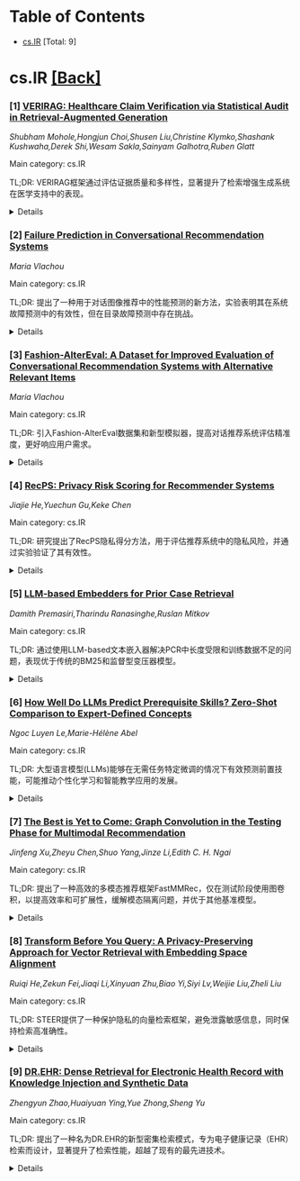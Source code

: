 <div id=toc></div>

# Table of Contents

- [cs.IR](#cs.IR) [Total: 9]


<div id='cs.IR'></div>

# cs.IR [[Back]](#toc)

### [1] [VERIRAG: Healthcare Claim Verification via Statistical Audit in Retrieval-Augmented Generation](https://arxiv.org/abs/2507.17948)
*Shubham Mohole,Hongjun Choi,Shusen Liu,Christine Klymko,Shashank Kushwaha,Derek Shi,Wesam Sakla,Sainyam Galhotra,Ruben Glatt*

Main category: cs.IR

TL;DR: VERIRAG框架通过评估证据质量和多样性，显著提升了检索增强生成系统在医学支持中的表现。


<details>
  <summary>Details</summary>
Motivation: 现有检索增强生成系统在循证医学中无法评估证据的科学质量。

Method: 提出VERIRAG框架，于源材料应用11点核查清单评估方法学严谨性，结合多样性权重聚合器Hard-to-Vary (HV) 分数及动态接纳阈值。

Result: VERIRAG在四个数据集中的F1分数为0.53至0.65，相对其它方法提升10到14个点。

Conclusion: VERIRAG提升了循证医学的可信度及可靠性，并在各数据集上展现优越性能。

Abstract: Retrieval-augmented generation (RAG) systems are increasingly adopted in
clinical decision support, yet they remain methodologically blind-they retrieve
evidence but cannot vet its scientific quality. A paper claiming "Antioxidant
proteins decreased after alloferon treatment" and a rigorous multi-laboratory
replication study will be treated as equally credible, even if the former
lacked scientific rigor or was even retracted. To address this challenge, we
introduce VERIRAG, a framework that makes three notable contributions: (i) the
Veritable, an 11-point checklist that evaluates each source for methodological
rigor, including data integrity and statistical validity; (ii) a Hard-to-Vary
(HV) Score, a quantitative aggregator that weights evidence by its quality and
diversity; and (iii) a Dynamic Acceptance Threshold, which calibrates the
required evidence based on how extraordinary a claim is. Across four
datasets-comprising retracted, conflicting, comprehensive, and settled science
corpora-the VERIRAG approach consistently outperforms all baselines, achieving
absolute F1 scores ranging from 0.53 to 0.65, representing a 10 to 14 point
improvement over the next-best method in each respective dataset. We will
release all materials necessary for reproducing our results.

</details>


### [2] [Failure Prediction in Conversational Recommendation Systems](https://arxiv.org/abs/2507.17976)
*Maria Vlachou*

Main category: cs.IR

TL;DR: 提出了一种用于对话图像推荐中的性能预测的新方法，实验表明其在系统故障预测中的有效性，但在目录故障预测中存在挑战。


<details>
  <summary>Details</summary>
Motivation: 为了解决建议系统在多轮对话中可能无法返回用户目标项目的问题，尤其是当项目不在目录中时，提出了一种受监督的对话性能预测任务。

Method: 基于AutoEncoder的预测器学习了已检索图像项的多轮语义信息的压缩表示，并使用分类标签来预测评估轮。

Result: 实验表明，提出的预测器在系统失效的场景中表现良好，但在目录失效场景中，预测性能明显下降。

Conclusion: 提出的预测器在系统故障预测中表现良好，而在目录故障预测中表现较差。

Abstract: In a Conversational Image Recommendation task, users can provide natural
language feedback on a recommended image item, which leads to an improved
recommendation in the next turn. While typical instantiations of this task
assume that the user's target item will (eventually) be returned, this might
often not be true, for example, the item the user seeks is not within the item
catalogue. Failing to return a user's desired item can lead to user
frustration, as the user needs to interact with the system for an increased
number of turns. To mitigate this issue, in this paper, we introduce the task
of Supervised Conversational Performance Prediction, inspired by Query
Performance Prediction (QPP) for predicting effectiveness in response to a
search engine query. In this regard, we propose predictors for conversational
performance that detect conversation failures using multi-turn semantic
information contained in the embedded representations of retrieved image items.
Specifically, our AutoEncoder-based predictor learns a compressed
representation of top-retrieved items of the train turns and uses the
classification labels to predict the evaluation turn. Our evaluation scenario
addressed two recommendation scenarios, by differentiating between system
failure, where the system is unable to find the target, and catalogue failure,
where the target does not exist in the item catalogue. In our experiments using
the Shoes and FashionIQ Dresses datasets, we measure the accuracy of predictors
for both system and catalogue failures. Our results demonstrate the promise of
our proposed predictors for predicting system failures (existing evaluation
scenario), while we detect a considerable decrease in predictive performance in
the case of catalogue failure prediction (when inducing a missing item
scenario) compared to system failures.

</details>


### [3] [Fashion-AlterEval: A Dataset for Improved Evaluation of Conversational Recommendation Systems with Alternative Relevant Items](https://arxiv.org/abs/2507.18017)
*Maria Vlachou*

Main category: cs.IR

TL;DR: 引入Fashion-AlterEval数据集和新型模拟器，提高对话推荐系统评估精准度，更好响应用户需求。


<details>
  <summary>Details</summary>
Motivation: 现有用户模拟器的局限性在于只关注单一目标商品，且用户在多个回合中表现出无限耐心，因此需要更真实地模拟用户的行为和偏好。

Method: 提出Fashion-AlterEval数据集，并在现有数据集中增加新注释，开发两种新型元用户模拟器，允许模拟用户表达对替代商品的偏好，并调整其耐心等级进行评价。

Result: 实验表明，利用模拟器获取的替代商品知识可以显著影响现有对话推荐系统模型的评价，现有的单一目标商品评价低估了模型的有效性。通过考虑相关的替代商品，系统可以更迅速地满足用户需求。

Conclusion: 通过使用新的Fashion-AlterEval数据集和两个新型元用户模拟器，可以更准确地评估现有的对话推荐系统模型，更好地满足用户需求。

Abstract: In Conversational Recommendation Systems (CRS), a user provides feedback on
recommended items at each turn, leading the CRS towards improved
recommendations. Due to the need for a large amount of data, a user simulator
is employed for both training and evaluation. Such user simulators critique the
current retrieved item based on knowledge of a single target item. However,
system evaluation in offline settings with simulators is limited by the focus
on a single target item and their unlimited patience over a large number of
turns. To overcome these limitations of existing simulators, we propose
Fashion-AlterEval, a new dataset that contains human judgments for a selection
of alternative items by adding new annotations in common fashion CRS datasets.
Consequently, we propose two novel meta-user simulators that use the collected
judgments and allow simulated users not only to express their preferences about
alternative items to their original target, but also to change their mind and
level of patience. In our experiments using the Shoes and Fashion IQ as the
original datasets and three CRS models, we find that using the knowledge of
alternatives by the simulator can have a considerable impact on the evaluation
of existing CRS models, specifically that the existing single-target evaluation
underestimates their effectiveness, and when simulatedusers are allowed to
instead consider alternative relevant items, the system can rapidly respond to
more quickly satisfy the user.

</details>


### [4] [RecPS: Privacy Risk Scoring for Recommender Systems](https://arxiv.org/abs/2507.18365)
*Jiajie He,Yuechun Gu,Keke Chen*

Main category: cs.IR

TL;DR: 研究提出了RecPS隐私得分方法，用于评估推荐系统中的隐私风险，并通过实验验证了其有效性。


<details>
  <summary>Details</summary>
Motivation: 量化推荐系统训练数据的隐私风险是启用隐私感知的推荐系统模型开发和部署的关键步骤。

Method: 提出了一种基于成员推理攻击（MIA）的隐私得分方法，名为RecPS，以衡量交互和用户层面的隐私风险，包括RecLiRA交互级MIA方法以提供高质量的成员预测。

Result: 通过在著名的基准数据集和推荐系统模型上进行大量实验，验证了RecPS得分方法在隐私风险评估和推荐系统模型学习中的独特功能和优势。

Conclusion: 在推荐系统的隐私风险评估和模型学习中，RecPS得分方法展示了其独特的功能和优势。

Abstract: Recommender systems (RecSys) have become an essential component of many web
applications. The core of the system is a recommendation model trained on
highly sensitive user-item interaction data. While privacy-enhancing techniques
are actively studied in the research community, the real-world model
development still depends on minimal privacy protection, e.g., via controlled
access. Users of such systems should have the right to choose \emph{not} to
share highly sensitive interactions. However, there is no method allowing the
user to know which interactions are more sensitive than others. Thus,
quantifying the privacy risk of RecSys training data is a critical step to
enabling privacy-aware RecSys model development and deployment. We propose a
membership-inference attack (MIA)- based privacy scoring method, RecPS, to
measure privacy risks at both the interaction and user levels. The RecPS
interaction-level score definition is motivated and derived from differential
privacy, which is then extended to the user-level scoring method. A critical
component is the interaction-level MIA method RecLiRA, which gives high-quality
membership estimation. We have conducted extensive experiments on well-known
benchmark datasets and RecSys models to show the unique features and benefits
of RecPS scoring in risk assessment and RecSys model unlearning. Our code is
available at https://anonymous.4open.science/r/RsLiRA-4BD3/readme.md.

</details>


### [5] [LLM-based Embedders for Prior Case Retrieval](https://arxiv.org/abs/2507.18455)
*Damith Premasiri,Tharindu Ranasinghe,Ruslan Mitkov*

Main category: cs.IR

TL;DR: 通过使用LLM-based文本嵌入器解决PCR中长度受限和训练数据不足的问题，表现优于传统的BM25和监督型变压器模型。


<details>
  <summary>Details</summary>
Motivation: 在普通法系统中，法律专业人士依赖前例来建立论点。随着案件数量的大量增长，有效检索先前案件变得至关重要。现有的PCR方法大多依赖传统的信息检索方法，如BM25，而深度学习的IR方法在PCR中尚未取得成功。

Method: 利用LLM-based文本嵌入器进行PCR。LLM-based嵌入器支持更长的输入文本长度，无需训练数据，从而解决了输入文本长度受限和缺乏法律训练数据这两个挑战。

Result: 在四个PCR基准数据集上评估了最先进的LLM-based文本嵌入器，结果显示其性能优于BM25和监督型的基于变压器的模型。

Conclusion: LLM-based文本嵌入器在PCR任务中能够克服传统方法的两个关键挑战，并在几个基准数据集上表现出色，优于现有的传统和监督型方法。

Abstract: In common law systems, legal professionals such as lawyers and judges rely on
precedents to build their arguments. As the volume of cases has grown massively
over time, effectively retrieving prior cases has become essential. Prior case
retrieval (PCR) is an information retrieval (IR) task that aims to
automatically identify the most relevant court cases for a specific query from
a large pool of potential candidates. While IR methods have seen several
paradigm shifts over the last few years, the vast majority of PCR methods
continue to rely on traditional IR methods, such as BM25. The state-of-the-art
deep learning IR methods have not been successful in PCR due to two key
challenges: i. Lengthy legal text limitation; when using the powerful
BERT-based transformer models, there is a limit of input text lengths, which
inevitably requires to shorten the input via truncation or division with a loss
of legal context information. ii. Lack of legal training data; due to data
privacy concerns, available PCR datasets are often limited in size, making it
difficult to train deep learning-based models effectively. In this research, we
address these challenges by leveraging LLM-based text embedders in PCR.
LLM-based embedders support longer input lengths, and since we use them in an
unsupervised manner, they do not require training data, addressing both
challenges simultaneously. In this paper, we evaluate state-of-the-art
LLM-based text embedders in four PCR benchmark datasets and show that they
outperform BM25 and supervised transformer-based models.

</details>


### [6] [How Well Do LLMs Predict Prerequisite Skills? Zero-Shot Comparison to Expert-Defined Concepts](https://arxiv.org/abs/2507.18479)
*Ngoc Luyen Le,Marie-Hélène Abel*

Main category: cs.IR

TL;DR: 大型语言模型(LLMs)能够在无需任务特定微调的情况下有效预测前置技能，可能推动个性化学习和智能教学应用的发展。


<details>
  <summary>Details</summary>
Motivation: 前置技能对于支持有效的学习、评估和技能差距分析非常重要。然而，传统上由领域专家策划的方法维护成本高且难以扩展。本研究探讨了大型语言模型能否在无需任务特定微调的情况下，仅使用自然语言描述预测前置技能。

Method: 本研究引入了ESCO-PrereqSkill基准数据集，该数据集由3,196项技能及其专家定义的前置技能链接组成。通过标准化的提示策略，评估了包括GPT-4, Claude 3, Gemini, LLaMA 4, Qwen2, 和DeepSeek在内的13个最新LLM模型，采用语义相似度、BERTScore和推理延迟作为评价标准。

Result: 研究结果显示，模型如LLaMA4-Maverick, Claude-3-7-Sonnet, 和Qwen2-72B能够生成与专家标准高度一致的预测，表现出强大的语义推理能力。

Conclusion: 本研究表明，大型语言模型(LLMs)在无需任务特定微调的情况下，可以在预测前置技能方面表现出色，与专家的定义标准高度一致，显示出在个性化学习、智能辅导和基于技能的推荐系统中的潜力。

Abstract: Prerequisite skills - foundational competencies required before mastering
more advanced concepts - are important for supporting effective learning,
assessment, and skill-gap analysis. Traditionally curated by domain experts,
these relationships are costly to maintain and difficult to scale. This paper
investigates whether large language models (LLMs) can predict prerequisite
skills in a zero-shot setting, using only natural language descriptions and
without task-specific fine-tuning. We introduce ESCO-PrereqSkill, a benchmark
dataset constructed from the ESCO taxonomy, comprising 3,196 skills and their
expert-defined prerequisite links. Using a standardized prompting strategy, we
evaluate 13 state-of-the-art LLMs, including GPT-4, Claude 3, Gemini, LLaMA 4,
Qwen2, and DeepSeek, across semantic similarity, BERTScore, and inference
latency. Our results show that models such as LLaMA4-Maverick,
Claude-3-7-Sonnet, and Qwen2-72B generate predictions that closely align with
expert ground truth, demonstrating strong semantic reasoning without
supervision. These findings highlight the potential of LLMs to support scalable
prerequisite skill modeling for applications in personalized learning,
intelligent tutoring, and skill-based recommender systems.

</details>


### [7] [The Best is Yet to Come: Graph Convolution in the Testing Phase for Multimodal Recommendation](https://arxiv.org/abs/2507.18489)
*Jinfeng Xu,Zheyu Chen,Shuo Yang,Jinze Li,Edith C. H. Ngai*

Main category: cs.IR

TL;DR: 提出了一种高效的多模态推荐框架FastMMRec，仅在测试阶段使用图卷积，以提高效率和可扩展性，缓解模态隔离问题，并优于其他基准模型。


<details>
  <summary>Details</summary>
Motivation: 现有的图卷积网络在多模态推荐系统上的训练效率和可扩展性较低，并且加剧了不同模态之间的隔离，导致推荐精度下降。

Method: 在测试阶段部署图卷积，而不是在训练阶段。

Result: 采用FastMMRec能够显著提高模型的效率和可扩展性，并缓解模态隔离问题。在三个公共数据集上的实验显示，其性能优于竞争对手。

Conclusion: FastMMRec模型能在保持推荐性能的同时，提高效率和规模化能力。

Abstract: The efficiency and scalability of graph convolution networks (GCNs) in
training recommender systems remain critical challenges, hindering their
practical deployment in real-world scenarios. In the multimodal recommendation
(MMRec) field, training GCNs requires more expensive time and space costs and
exacerbates the gap between different modalities, resulting in sub-optimal
recommendation accuracy. This paper critically points out the inherent
challenges associated with adopting GCNs during the training phase in MMRec,
revealing that GCNs inevitably create unhelpful and even harmful pairs during
model optimization and isolate different modalities. To this end, we propose
FastMMRec, a highly efficient multimodal recommendation framework that deploys
graph convolutions exclusively during the testing phase, bypassing their use in
training. We demonstrate that adopting GCNs solely in the testing phase
significantly improves the model's efficiency and scalability while alleviating
the modality isolation problem often caused by using GCNs during the training
phase. We conduct extensive experiments on three public datasets, consistently
demonstrating the performance superiority of FastMMRec over competitive
baselines while achieving efficiency and scalability.

</details>


### [8] [Transform Before You Query: A Privacy-Preserving Approach for Vector Retrieval with Embedding Space Alignment](https://arxiv.org/abs/2507.18518)
*Ruiqi He,Zekun Fei,Jiaqi Li,Xinyuan Zhu,Biao Yi,Siyi Lv,Weijie Liu,Zheli Liu*

Main category: cs.IR

TL;DR: STEER提供了一种保护隐私的向量检索框架，避免泄露敏感信息，同时保持检索高准确性。


<details>
  <summary>Details</summary>
Motivation: 现有VDB服务提供商使用专有黑箱模型，用户必须通过API暴露原始查询文本，导致金融和医疗等领域的敏感信息泄露。

Method: 使用不同嵌入模型语义空间之间的对齐关系来推导查询文本的近似嵌入，无需修改服务器端，在原始VDB中执行检索。

Result: STEER能够防止专有模型提供者通过嵌入反转攻击恢复查询文本，其召回率在广泛实验中表现出色，召回率达到或超过基线。

Conclusion: STEER能有效保护查询文本隐私，并保持检索精度，实验结果显示其召回率比当前基线高20%。

Abstract: Vector Database (VDB) can efficiently index and search high-dimensional
vector embeddings from unstructured data, crucially enabling fast semantic
similarity search essential for modern AI applications like generative AI and
recommendation systems. Since current VDB service providers predominantly use
proprietary black-box models, users are forced to expose raw query text to them
via API in exchange for the vector retrieval services. Consequently, if query
text involves confidential records from finance or healthcare domains, this
mechanism inevitably leads to critical leakage of user's sensitive information.
To address this issue, we introduce STEER (\textbf{S}ecure \textbf{T}ransformed
\textbf{E}mbedding v\textbf{E}ctor\textbf{ R}etrieval), a private vector
retrieval framework that leverages the alignment relationship between the
semantic spaces of different embedding models to derive approximate embeddings
for the query text. STEER performs the retrieval using the approximate
embeddings within the original VDB and requires no modifications to the server
side. Our theoretical and experimental analyses demonstrate that STEER
effectively safeguards query text privacy while maintaining the retrieval
accuracy. Even though approximate embeddings are approximations of the
embeddings from proprietary models, they still prevent the providers from
recovering the query text through Embedding Inversion Attacks (EIAs). Extensive
experimental results show that Recall@100 of STEER can basically achieve a
decrease of less than 5\%. Furthermore, even when searching within a text
corpus of millions of entries, STEER achieves a Recall@20 accuracy 20\% higher
than current baselines.

</details>


### [9] [DR.EHR: Dense Retrieval for Electronic Health Record with Knowledge Injection and Synthetic Data](https://arxiv.org/abs/2507.18583)
*Zhengyun Zhao,Huaiyuan Ying,Yue Zhong,Sheng Yu*

Main category: cs.IR

TL;DR: 提出了一种名为DR.EHR的新型密集检索模式，专为电子健康记录（EHR）检索而设计，显著提升了检索性能，超越了现有的最先进技术。


<details>
  <summary>Details</summary>
Motivation: 现有的模型在一般领域和生物医学领域由于医学知识不足或训练语料不匹配而效果不佳，因此需要一个专门针对EHR检索的密集检索模型。

Method: 提出了一个两阶段的训练流程，利用MIMIC-IV出院摘要来进行训练。第一阶段涉及医学实体提取和生物医学知识图谱的知识注入；第二阶段使用大型语言模型生成多样的训练数据。

Result: 在CliniQ基准测试中，我们的模型显著优于现有的所有密集检索器，达到了最先进的结果。详细分析证明了我们的模型在各种匹配和查询类型中的优越性，特别是在复杂语义匹配如蕴含和缩写中。

Conclusion: 本文显著提升了EHR检索技术，为临床应用提供了一种强大的解决方案。

Abstract: Electronic Health Records (EHRs) are pivotal in clinical practices, yet their
retrieval remains a challenge mainly due to semantic gap issues. Recent
advancements in dense retrieval offer promising solutions but existing models,
both general-domain and biomedical-domain, fall short due to insufficient
medical knowledge or mismatched training corpora. This paper introduces
\texttt{DR.EHR}, a series of dense retrieval models specifically tailored for
EHR retrieval. We propose a two-stage training pipeline utilizing MIMIC-IV
discharge summaries to address the need for extensive medical knowledge and
large-scale training data. The first stage involves medical entity extraction
and knowledge injection from a biomedical knowledge graph, while the second
stage employs large language models to generate diverse training data. We train
two variants of \texttt{DR.EHR}, with 110M and 7B parameters, respectively.
Evaluated on the CliniQ benchmark, our models significantly outperforms all
existing dense retrievers, achieving state-of-the-art results. Detailed
analyses confirm our models' superiority across various match and query types,
particularly in challenging semantic matches like implication and abbreviation.
Ablation studies validate the effectiveness of each pipeline component, and
supplementary experiments on EHR QA datasets demonstrate the models'
generalizability on natural language questions, including complex ones with
multiple entities. This work significantly advances EHR retrieval, offering a
robust solution for clinical applications.

</details>

